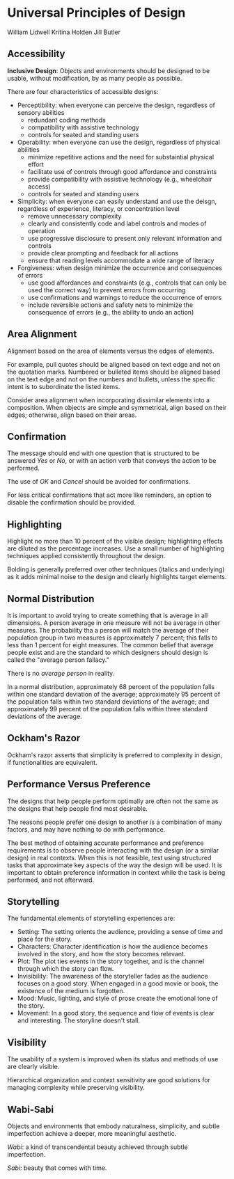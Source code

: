 # Universal Principles of Design

William Lidwell
Kritina Holden
Jill Butler

## Accessibility

**Inclusive Design**: Objects and environments should be designed to be usable, without modification, by as many people as possible.

There are four characteristics of accessible designs: 

- Perceptibility: when everyone can perceive the design, regardless of sensory abilities
    - redundant coding methods
    - compatibility with assistive technology
    - controls for seated and standing users
- Operability: when everyone can use the design, regardless of physical abilities
    - minimize repetitive actions and the need for substaintial physical effort
    - facilitate use of controls through good affordance and constraints
    - provide compatibility with assistive technology (e.g., wheelchair access)
    - controls for seated and standing users
- Simplicity: when everyone can easily understand and use the deisgn, regardless of experience, literacy, or concentration level
    - remove unnecessary complexity
    - clearly and consistently code and label controls and modes of operation
    - use progressive disclosure to present only relevant information and controls
    - provide clear prompting and feedback for all actions
    - ensure that reading levels accommodate a wide range of literacy
- Forgiveness: when design minimize the occurrence and consequences of errors
    - use good affordances and constraints (e.g., controls that can only be used the correct way) to prevent errors from occurring
    - use confirmations and warnings to reduce the occurrence of errors
    - include reversible actions and safety nets to minimize the consequence of errors (e.g., the ability to undo an action)

## Area Alignment

Alignment based on the area of elements versus the edges of elements.

For example, pull quotes should be aligned based on text edge and not on the quotation marks. Numbered or bulleted items should be aligned based on the text edge and not on the numbers and bullets, unless the specific intent is to subordinate the listed items.

Consider area alignment when incorporating dissimilar elements into a composition. When objects are simple and symmetrical, align based on their edges; otherwise, align based on their areas.

## Confirmation

The message should end with one question that is structured to be answered *Yes* or *No*, or with an action verb that conveys the action to be performed. 

The use of *OK* and *Cancel* should be avoided for confirmations.

For less critical confirmations that act more like reminders, an option to disable the confirmation should be provided.

## Highlighting

Highlight no more than 10 percent of the visible design; highlighting effects are diluted as the percentage increases. Use a small number of highlighting techniques applied consistently throughout the design.

Bolding is generally preferred over other techniques (italics and underlying) as it adds minimal noise to the design and clearly highlights target elements.

## Normal Distribution

It is important to avoid trying to create something that is average in all dimensions. A person average in one measure will not be average in other measures. The probability tha a person will match the average of their population group in two measures is approximately 7 percent; this falls to less than 1 percent for eight measures. The common belief that average people exist and are the standard to which designers should design is called the "average person fallacy."

There is no *average person* in reality.

In a normal distribution, approximately 68 percent of the population falls within one standard deviation of the average; approximately 95 percent of the population falls within two standard deviations of the average; and approximately 99 percent of the population falls within three standard deviations of the average.

## Ockham's Razor

Ockham's razor asserts that simplicity is preferred to complexity in design, if functionalities are equivalent.

## Performance Versus Preference

The designs that help people perform optimally are often not the same as the designs that help people find most desirable.

The reasons people prefer one design to another is a combination of many factors, and may have nothing to do with performance.

The best method of obtaining accurate performance and preference requirements is to observe people interacting with the design (or a similar design) in real contexts. When this is not feasible, test using structured tasks that approximate key aspects of the way the design will be used. It is important to obtain preference information in context while the task is being performed, and not afterward.

## Storytelling

The fundamental elements of storytelling experiences are:

- Setting: The setting orients the audience, providing a sense of time and place for the story.
- Characters: Character identification is how the audience becomes involved in the story, and how the story becomes relevant.
- Plot: The plot ties events in the story together, and is the channel through which the story can flow.
- Invisibility: The awareness of the storyteller fades as the audience focuses on a good story. When engaged in a good movie or book, the existence of the medium is forgotten.
- Mood: Music, lighting, and style of prose create the emotional tone of the story.
- Movement: In a good story, the sequence and flow of events is clear and interesting. The storyline doesn't stall.

## Visibility

The usability of a system is improved when its status and methods of use are clearly visible.

Hierarchical organization and context sensitivity are good solutions for managing complexity while preserving visibility.

## Wabi-Sabi

Objects and environments that embody naturalness, simplicity, and subtle imperfection achieve a deeper, more meaningful aesthetic.

*Wabi*: a kind of transcendental beauty achieved through subtle imperfection.

*Sabi*: beauty that comes with time.